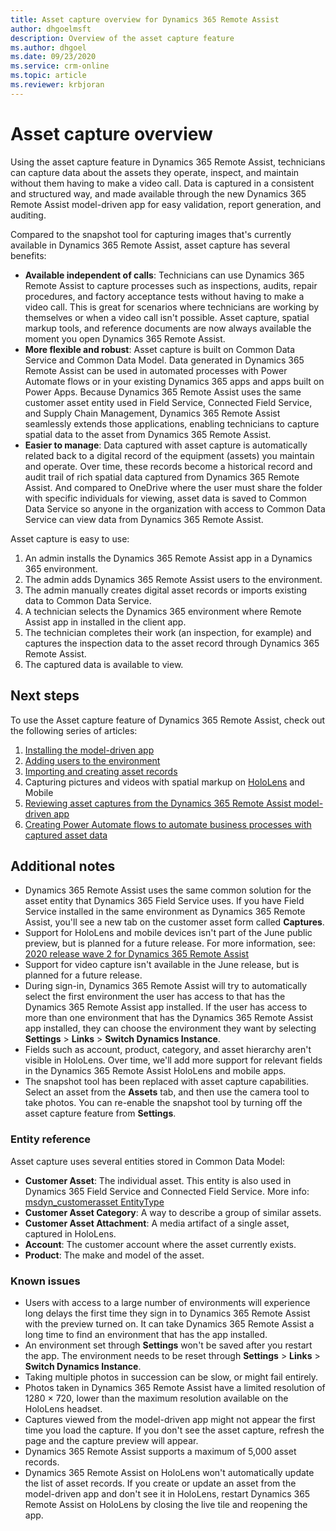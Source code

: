```yaml
---
title: Asset capture overview for Dynamics 365 Remote Assist
author: dhgoelmsft
description: Overview of the asset capture feature
ms.author: dhgoel
ms.date: 09/23/2020
ms.service: crm-online
ms.topic: article
ms.reviewer: krbjoran
---
```

# Asset capture overview

Using the asset capture feature in Dynamics 365 Remote Assist, technicians can capture data about the assets they operate, inspect, and maintain without them having to make a video call. Data is captured in a consistent and structured way, and made available through the new Dynamics 365 Remote Assist model-driven app for easy validation, report generation, and auditing.

Compared to the snapshot tool for capturing images that's currently available in Dynamics 365 Remote Assist, asset capture has several benefits:

- **Available independent of calls**: Technicians can use Dynamics 365 Remote Assist to capture processes such as inspections, audits, repair procedures, and factory acceptance tests without having to make a video call. This is great for scenarios where technicians are working by themselves or when a video call isn't possible. Asset capture, spatial markup tools, and reference documents are now always available the moment you open Dynamics 365 Remote Assist.
- **More flexible and robust**: Asset capture is built on Common Data Service and Common Data Model. Data generated in Dynamics 365 Remote Assist can be used in automated processes with Power Automate flows or in your existing Dynamics 365 apps and apps built on Power Apps. Because Dynamics 365 Remote Assist uses the same customer asset entity used in Field Service, Connected Field Service, and Supply Chain Management, Dynamics 365 Remote Assist seamlessly extends those applications, enabling technicians to capture spatial data to the asset from Dynamics 365 Remote Assist.
- **Easier to manage**: Data captured with asset capture is automatically related back to a digital record of the equipment (assets) you maintain and operate. Over time, these records become a historical record and audit trail of rich spatial data captured from Dynamics 365 Remote Assist. And compared to OneDrive where the user must share the folder with specific individuals for viewing, asset data is saved to Common Data Service so anyone in the organization with access to Common Data Service can view data from Dynamics 365 Remote Assist.

Asset capture is easy to use:

1. An admin installs the Dynamics 365 Remote Assist app in a Dynamics 365 environment.
2. The admin adds Dynamics 365 Remote Assist users to the environment.
3. The admin manually creates digital asset records or imports existing data to Common Data Service.
4. A technician selects the Dynamics 365 environment where Remote Assist app in installed in the client app.
5. The technician completes their work (an inspection, for example) and captures the inspection data to the asset record through Dynamics 365 Remote Assist.
6. The captured data is available to view.

## Next steps

To use the Asset capture feature of Dynamics 365 Remote Assist, check out the following series of articles:

1. [Installing the model-driven app](./ra-webapp-install.md)
2. [Adding users to the environment](./asset-capture-add-users.md)
3. [Importing and creating asset records](./asset-capture-create-asset.md)
4. Capturing pictures and videos with spatial markup on [HoloLens](./asset-capture-photos.md) and Mobile
5. [Reviewing asset captures from the Dynamics 365 Remote Assist model-driven app](./asset-capture-review.md)
6. [Creating Power Automate flows to automate business processes with captured asset data](./integrate-power-automate.md)

## Additional notes

- Dynamics 365 Remote Assist uses the same common solution for the asset entity that Dynamics 365 Field Service uses. If you have Field Service installed in the same environment as Dynamics 365 Remote Assist, you'll see a new tab on the customer asset form called **Captures**.
- Support for HoloLens and mobile devices isn't part of the June public preview, but is planned for a future release. For more information, see: [2020 release wave 2 for Dynamics 365 Remote Assist](https://docs.microsoft.com/dynamics365-release-plan/2020wave2/service/dynamics365-remote-assist/planned-features)
- Support for video capture isn't available in the June release, but is planned for a future release.
- During sign-in, Dynamics 365 Remote Assist will try to automatically select the first environment the user has access to that has the Dynamics 365 Remote Assist app installed. If the user has access to more than one environment that has the Dynamics 365 Remote Assist app installed, they can choose the environment they want by selecting **Settings** > **Links** > **Switch Dynamics Instance**.
- Fields such as account, product, category, and asset hierarchy aren't visible in HoloLens. Over time, we'll add more support for relevant fields in the Dynamics 365 Remote Assist HoloLens and mobile apps.
- The snapshot tool has been replaced with asset capture capabilities. Select an asset from the **Assets** tab, and then use the camera tool to take photos. You can re-enable the snapshot tool by turning off the asset capture feature from **Settings**.

### Entity reference

Asset capture uses several entities stored in Common Data Model:

- **Customer Asset**: The individual asset. This entity is also used in Dynamics 365 Field Service and Connected Field Service. More info: [msdyn_customerasset EntityType](https://docs.microsoft.com/dynamics365/customer-engagement/web-api/msdyn_customerasset?view=dynamics-ce-odata-9)
- **Customer Asset Category**: A way to describe a group of similar assets.
- **Customer Asset Attachment**: A media artifact of a single asset, captured in HoloLens.
- **Account**: The customer account where the asset currently exists.
- **Product**: The make and model of the asset.

### Known issues

- Users with access to a large number of environments will experience long delays the first time they sign in to Dynamics 365 Remote Assist with the preview turned on. It can take Dynamics 365 Remote Assist a long time to find an environment that has the app installed.
- An environment set through **Settings** won't be saved after you restart the app. The environment needs to be reset through **Settings** > **Links** > **Switch Dynamics Instance**.
- Taking multiple photos in succession can be slow, or might fail entirely.
- Photos taken in Dynamics 365 Remote Assist have a limited resolution of 1280 &times; 720, lower than the maximum resolution available on the HoloLens headset.
- Captures viewed from the model-driven app might not appear the first time you load the capture. If you don't see the asset capture, refresh the page and the capture preview will appear.
- Dynamics 365 Remote Assist supports a maximum of 5,000 asset records.
- Dynamics 365 Remote Assist on HoloLens won't automatically update the list of asset records. If you create or update an asset from the model-driven app and don't see it in HoloLens, restart Dynamics 365 Remote Assist on HoloLens by closing the live tile and reopening the app.

